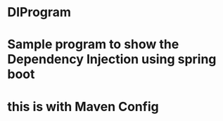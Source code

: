 # DIProgram
# Sample program to show the Dependency Injection using spring boot
# this is with Maven Config

